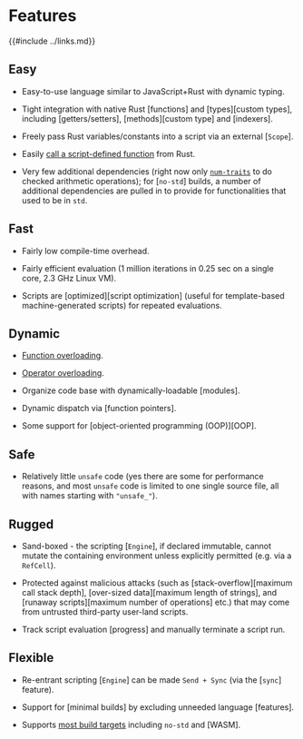 Features
========

{{#include ../links.md}}

Easy
----

* Easy-to-use language similar to JavaScript+Rust with dynamic typing.

* Tight integration with native Rust [functions] and [types][custom types], including [getters/setters], [methods][custom type] and [indexers].

* Freely pass Rust variables/constants into a script via an external [`Scope`].

* Easily [call a script-defined function]({{rootUrl}}/engine/call-fn.md) from Rust.

* Very few additional dependencies (right now only [`num-traits`](https://crates.io/crates/num-traits/) to do checked arithmetic operations);
  for [`no-std`] builds, a number of additional dependencies are pulled in to provide for functionalities that used to be in `std`.

Fast
----

* Fairly low compile-time overhead.

* Fairly efficient evaluation (1 million iterations in 0.25 sec on a single core, 2.3 GHz Linux VM).

* Scripts are [optimized][script optimization] (useful for template-based machine-generated scripts) for repeated evaluations.

Dynamic
-------

* [Function overloading]({{rootUrl}}/language/overload.md).

* [Operator overloading]({{rootUrl}}/rust/operators.md).

* Organize code base with dynamically-loadable [modules].

* Dynamic dispatch via [function pointers].

* Some support for [object-oriented programming (OOP)][OOP].

Safe
----

* Relatively little `unsafe` code (yes there are some for performance reasons, and most `unsafe` code is limited to
  one single source file, all with names starting with `"unsafe_"`).

Rugged
------

* Sand-boxed - the scripting [`Engine`], if declared immutable, cannot mutate the containing environment unless explicitly permitted (e.g. via a `RefCell`).

* Protected against malicious attacks (such as [stack-overflow][maximum call stack depth], [over-sized data][maximum length of strings], and [runaway scripts][maximum number of operations] etc.) that may come from untrusted third-party user-land scripts.

* Track script evaluation [progress] and manually terminate a script run.

Flexible
--------

* Re-entrant scripting [`Engine`] can be made `Send + Sync` (via the [`sync`] feature).

* Support for [minimal builds] by excluding unneeded language [features].

* Supports [most build targets](targets.md) including `no-std` and [WASM].
